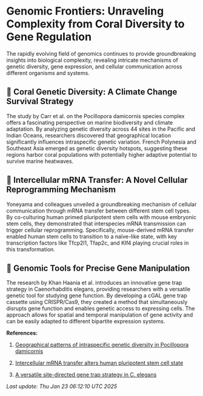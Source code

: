 # Genomic Frontiers: Unraveling Complexity from Coral Diversity to Gene Regulation

The rapidly evolving field of genomics continues to provide groundbreaking insights into biological complexity, revealing intricate mechanisms of genetic diversity, gene expression, and cellular communication across different organisms and systems.

## 🌊 Coral Genetic Diversity: A Climate Change Survival Strategy

The study by Carr et al. on the Pocillopora damicornis species complex offers a fascinating perspective on marine biodiversity and climate adaptation. By analyzing genetic diversity across 44 sites in the Pacific and Indian Oceans, researchers discovered that geographical location significantly influences intraspecific genetic variation. French Polynesia and Southeast Asia emerged as genetic diversity hotspots, suggesting these regions harbor coral populations with potentially higher adaptive potential to survive marine heatwaves.

## 🧬 Intercellular mRNA Transfer: A Novel Cellular Reprogramming Mechanism

Yoneyama and colleagues unveiled a groundbreaking mechanism of cellular communication through mRNA transfer between different stem cell types. By co-culturing human primed pluripotent stem cells with mouse embryonic stem cells, they demonstrated that interspecies mRNA transmission can trigger cellular reprogramming. Specifically, mouse-derived mRNA transfer enabled human stem cells to transition to a naïve-like state, with key transcription factors like Tfcp2l1, Tfap2c, and Klf4 playing crucial roles in this transformation.

## 🧪 Genomic Tools for Precise Gene Manipulation

The research by Khan Haania et al. introduces an innovative gene trap strategy in Caenorhabditis elegans, providing researchers with a versatile genetic tool for studying gene function. By developing a cGAL gene trap cassette using CRISPR/Cas9, they created a method that simultaneously disrupts gene function and enables genetic access to expressing cells. The approach allows for spatial and temporal manipulation of gene activity and can be easily adapted to different bipartite expression systems.

**References:**

1. [Geographical patterns of intraspecific genetic diversity in Pocillopora damicornis](https://pubmed.ncbi.nlm.nih.gov/39841675)

2. [Intercellular mRNA transfer alters human pluripotent stem cell state](https://pubmed.ncbi.nlm.nih.gov/39841146)

3. [A versatile site-directed gene trap strategy in C. elegans](https://pubmed.ncbi.nlm.nih.gov/39841730)

*Last update: Thu Jan 23 06:12:10 UTC 2025*
